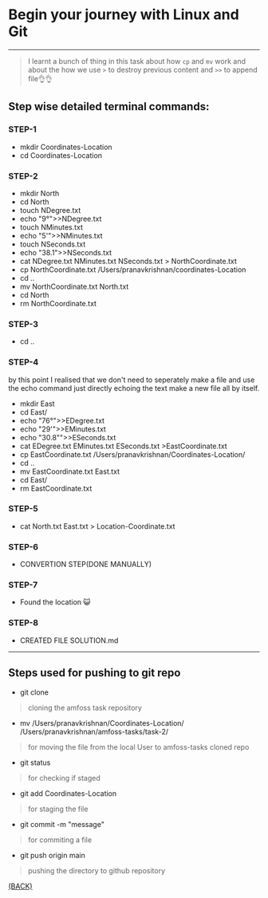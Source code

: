 
# Begin your journey with Linux and Git

---

> I learnt a bunch of thing in this task about how `cp` and `mv` work and about the how we use `>` to destroy previous content and `>>` to append file👌👌

## Step wise detailed terminal commands:
### STEP-1
* mkdir Coordinates-Location
* cd Coordinates-Location
### STEP-2
* mkdir North
* cd North
* touch NDegree.txt
* echo "9°">>NDegree.txt
* touch NMinutes.txt
* echo "5'">>NMinutes.txt
* touch NSeconds.txt
* echo "38.1">>NSeconds.txt
* cat NDegree.txt NMinutes.txt NSeconds.txt > NorthCoordinate.txt
* cp NorthCoordinate.txt /Users/pranavkrishnan/coordinates-Location
* cd ..
* mv NorthCoordinate.txt North.txt
* cd North 
* rm NorthCoordinate.txt
### STEP-3
* cd ..
### STEP-4 
by this point I realised that we don't need to seperately make a file and use the echo command just directly echoing the text make a new file all by itself.

* mkdir East
* cd East/
* echo "76°">>EDegree.txt
* echo "29'">>EMinutes.txt
* echo "30.8\"">>ESeconds.txt
* cat EDegree.txt EMinutes.txt ESeconds.txt >EastCoordinate.txt
* cp EastCoordinate.txt /Users/pranavkrishnan/Coordinates-Location/
* cd ..
* mv EastCoordinate.txt East.txt
* cd East/
* rm EastCoordinate.txt
### STEP-5
* cat North.txt East.txt > Location-Coordinate.txt
### STEP-6
* CONVERTION STEP(DONE MANUALLY)
### STEP-7
* Found the location 😺
### STEP-8
* CREATED FILE SOLUTION.md 
---
 ## Steps used for pushing to git repo
* git clone 
> cloning the amfoss task repository
* mv /Users/pranavkrishnan/Coordinates-Location/ /Users/pranavkrishnan/amfoss-tasks/task-2/ 
> for moving the file from the local User to amfoss-tasks cloned repo
* git status 
> for checking if staged
* git add Coordinates-Location 
> for staging the file
* git commit -m "message" 
> for commiting a file
* git push origin main 
> pushing the directory to github repository


[(BACK)](https://github.com/PranavKrishnan007/amfoss-tasks/tree/main/task-2/Coordinates-Location)
